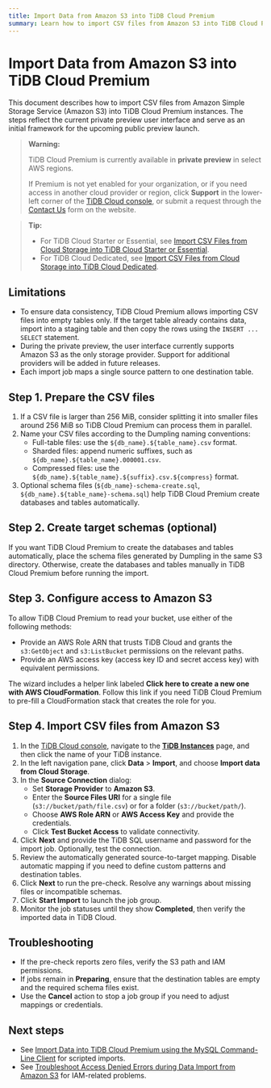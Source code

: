 ```yaml
---
title: Import Data from Amazon S3 into TiDB Cloud Premium
summary: Learn how to import CSV files from Amazon S3 into TiDB Cloud Premium instances using the console wizard.
---
```


# Import Data from Amazon S3 into TiDB Cloud Premium

This document describes how to import CSV files from Amazon Simple Storage Service (Amazon S3) into TiDB Cloud Premium instances. The steps reflect the current private preview user interface and serve as an initial framework for the upcoming public preview launch.

> **Warning:**
>
> TiDB Cloud Premium is currently available in **private preview** in select AWS regions.
>
> If Premium is not yet enabled for your organization, or if you need access in another cloud provider or region, click **Support** in the lower-left corner of the [TiDB Cloud console](https://tidbcloud.com/), or submit a request through the [Contact Us](https://www.pingcap.com/contact-us) form on the website.

> **Tip:**
>
> - For TiDB Cloud Starter or Essential, see [Import CSV Files from Cloud Storage into TiDB Cloud Starter or Essential](/tidb-cloud/import-csv-files-serverless.md).
> - For TiDB Cloud Dedicated, see [Import CSV Files from Cloud Storage into TiDB Cloud Dedicated](/tidb-cloud/import-csv-files.md).

## Limitations

- To ensure data consistency, TiDB Cloud Premium allows importing CSV files into empty tables only. If the target table already contains data, import into a staging table and then copy the rows using the `INSERT ... SELECT` statement.
- During the private preview, the user interface currently supports Amazon S3 as the only storage provider. Support for additional providers will be added in future releases.
- Each import job maps a single source pattern to one destination table.

## Step 1. Prepare the CSV files

1. If a CSV file is larger than 256 MiB, consider splitting it into smaller files around 256 MiB so TiDB Cloud Premium can process them in parallel.
2. Name your CSV files according to the Dumpling naming conventions:
   - Full-table files: use the `${db_name}.${table_name}.csv` format.
   - Sharded files: append numeric suffixes, such as `${db_name}.${table_name}.000001.csv`.
   - Compressed files: use the `${db_name}.${table_name}.${suffix}.csv.${compress}` format.
3. Optional schema files (`${db_name}-schema-create.sql`, `${db_name}.${table_name}-schema.sql`) help TiDB Cloud Premium create databases and tables automatically.

<!--Todo
These naming conventions are identical to the TiDB Cloud Serverless workflow. Update this section after we validate the Premium defaults.
-->

## Step 2. Create target schemas (optional)

If you want TiDB Cloud Premium to create the databases and tables automatically, place the schema files generated by Dumpling in the same S3 directory. Otherwise, create the databases and tables manually in TiDB Cloud Premium before running the import.

## Step 3. Configure access to Amazon S3

To allow TiDB Cloud Premium to read your bucket, use either of the following methods:

- Provide an AWS Role ARN that trusts TiDB Cloud and grants the `s3:GetObject` and `s3:ListBucket` permissions on the relevant paths.
- Provide an AWS access key (access key ID and secret access key) with equivalent permissions.

The wizard includes a helper link labeled **Click here to create a new one with AWS CloudFormation**. Follow this link if you need TiDB Cloud Premium to pre-fill a CloudFormation stack that creates the role for you.

## Step 4. Import CSV files from Amazon S3

1. In the [TiDB Cloud console](https://tidbcloud.com/tidbs), navigate to the [**TiDB Instances**](https://tidbcloud.com/tidbs) page, and then click the name of your TiDB instance.
2. In the left navigation pane, click **Data** > **Import**, and choose **Import data from Cloud Storage**.
3. In the **Source Connection** dialog:
    - Set **Storage Provider** to **Amazon S3**.
    - Enter the **Source Files URI** for a single file (`s3://bucket/path/file.csv`) or for a folder    (`s3://bucket/path/`).
    - Choose **AWS Role ARN** or **AWS Access Key** and provide the credentials.
    - Click **Test Bucket Access** to validate connectivity.
        <!--Todo-- Known preview issue: the button returns to the idle state without a success toast.-->
4. Click **Next** and provide the TiDB SQL username and password for the import job. Optionally, test the connection.
5. Review the automatically generated source-to-target mapping. Disable automatic mapping if you need to define custom patterns and destination tables.
6. Click **Next** to run the pre-check. Resolve any warnings about missing files or incompatible schemas.
7. Click **Start Import** to launch the job group.
8. Monitor the job statuses until they show **Completed**, then verify the imported data in TiDB Cloud.

## Troubleshooting

- If the pre-check reports zero files, verify the S3 path and IAM permissions.
- If jobs remain in **Preparing**, ensure that the destination tables are empty and the required schema files exist.
- Use the **Cancel** action to stop a job group if you need to adjust mappings or credentials.

## Next steps

- See [Import Data into TiDB Cloud Premium using the MySQL Command-Line Client](/tidb-cloud/premium/import-with-mysql-cli-premium.md) for scripted imports.
- See [Troubleshoot Access Denied Errors during Data Import from Amazon S3](/tidb-cloud/troubleshoot-import-access-denied-error.md) for IAM-related problems.
